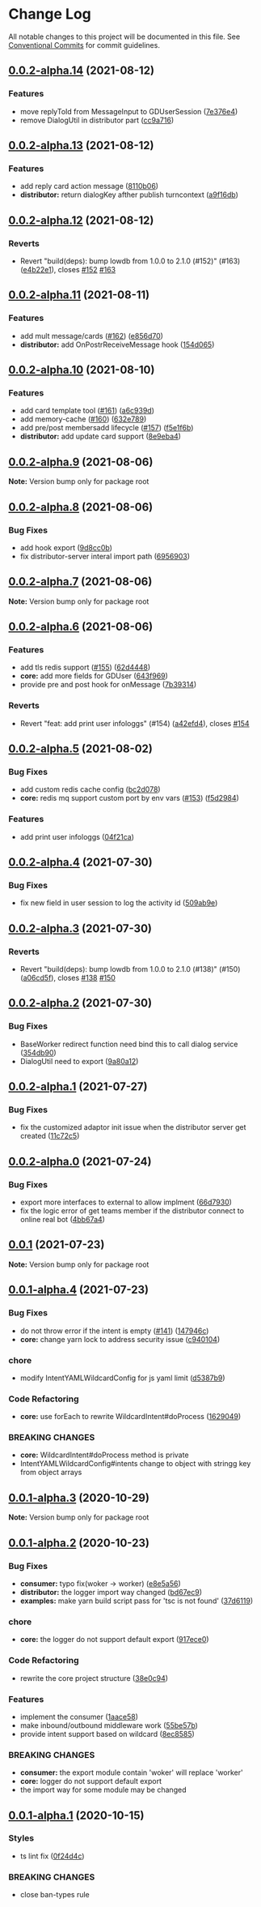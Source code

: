 # Change Log

All notable changes to this project will be documented in this file.
See [Conventional Commits](https://conventionalcommits.org) for commit guidelines.

## [0.0.2-alpha.14](https://github.com/PowerBotKit/powerbot/compare/v0.0.2-alpha.13...v0.0.2-alpha.14) (2021-08-12)


### Features

* move replyToId from MessageInput to GDUserSession ([7e376e4](https://github.com/PowerBotKit/powerbot/commit/7e376e4dbca61127670e2deb71af928b1f0b46bf))
* remove DialogUtil in distributor part ([cc9a716](https://github.com/PowerBotKit/powerbot/commit/cc9a7165f0bd5cde7e15dc0a69d8cf8a85836534))





## [0.0.2-alpha.13](https://github.com/PowerBotKit/powerbot/compare/v0.0.2-alpha.12...v0.0.2-alpha.13) (2021-08-12)


### Features

* add reply card action message ([8110b06](https://github.com/PowerBotKit/powerbot/commit/8110b061bb366153aad414aca49cfdbec12ffb87))
* **distributor:** return dialogKey afther publish turncontext ([a9f16db](https://github.com/PowerBotKit/powerbot/commit/a9f16db49354582ad66b5d1ea5d175fc110e72f6))





## [0.0.2-alpha.12](https://github.com/PowerBotKit/powerbot/compare/v0.0.2-alpha.11...v0.0.2-alpha.12) (2021-08-12)


### Reverts

* Revert "build(deps): bump lowdb from 1.0.0 to 2.1.0 (#152)" (#163) ([e4b22e1](https://github.com/PowerBotKit/powerbot/commit/e4b22e1a68fb31c20eadf7da240a4d4f2eef1f32)), closes [#152](https://github.com/PowerBotKit/powerbot/issues/152) [#163](https://github.com/PowerBotKit/powerbot/issues/163)





## [0.0.2-alpha.11](https://github.com/PowerBotKit/powerbot/compare/v0.0.2-alpha.10...v0.0.2-alpha.11) (2021-08-11)


### Features

* add mult message/cards ([#162](https://github.com/PowerBotKit/powerbot/issues/162)) ([e856d70](https://github.com/PowerBotKit/powerbot/commit/e856d70f7477677a2e788e0210391a10205b4428))
* **distributor:** add OnPostrReceiveMessage hook ([154d065](https://github.com/PowerBotKit/powerbot/commit/154d065a85bd28efdde9288b4bae25ed48f7e843))





## [0.0.2-alpha.10](https://github.com/PowerBotKit/powerbot/compare/v0.0.2-alpha.9...v0.0.2-alpha.10) (2021-08-10)


### Features

* add card template tool ([#161](https://github.com/PowerBotKit/powerbot/issues/161)) ([a6c939d](https://github.com/PowerBotKit/powerbot/commit/a6c939d30c3dedc0338534a2948b697063e34ce2))
* add memory-cache ([#160](https://github.com/PowerBotKit/powerbot/issues/160)) ([632e789](https://github.com/PowerBotKit/powerbot/commit/632e789703b1d32cc48e04b205c6b0b4d24eeb6d))
* add pre/post membersadd lifecycle ([#157](https://github.com/PowerBotKit/powerbot/issues/157)) ([f5e1f6b](https://github.com/PowerBotKit/powerbot/commit/f5e1f6b2ee33780693cd6dd5c8a8fb8a0113b590))
* **distributor:** add update card support ([8e9eba4](https://github.com/PowerBotKit/powerbot/commit/8e9eba43d6b5de158f6c67b0fca3f5ed07e9a439))





## [0.0.2-alpha.9](https://github.com/PowerBotKit/powerbot/compare/v0.0.2-alpha.8...v0.0.2-alpha.9) (2021-08-06)

**Note:** Version bump only for package root





## [0.0.2-alpha.8](https://github.com/PowerBotKit/powerbot/compare/v0.0.2-alpha.7...v0.0.2-alpha.8) (2021-08-06)


### Bug Fixes

* add hook export ([9d8cc0b](https://github.com/PowerBotKit/powerbot/commit/9d8cc0b15c6461a2e63d601810b74b984dbd505f))
* fix distributor-server interal import path ([6956903](https://github.com/PowerBotKit/powerbot/commit/6956903308824f060528cfaae3c551bbf41be396))





## [0.0.2-alpha.7](https://github.com/PowerBotKit/powerbot/compare/v0.0.2-alpha.6...v0.0.2-alpha.7) (2021-08-06)

**Note:** Version bump only for package root





## [0.0.2-alpha.6](https://github.com/PowerBotKit/powerbot/compare/v0.0.2-alpha.5...v0.0.2-alpha.6) (2021-08-06)


### Features

* add tls redis support ([#155](https://github.com/PowerBotKit/powerbot/issues/155)) ([62d4448](https://github.com/PowerBotKit/powerbot/commit/62d4448d83948e99c6f3c9953a4678a74c618643))
* **core:** add more fields for GDUser ([643f969](https://github.com/PowerBotKit/powerbot/commit/643f969170ed0ed7ef154d67b5a0071545b66627))
* provide pre and post hook for onMessage ([7b39314](https://github.com/PowerBotKit/powerbot/commit/7b3931458d235a4840a40aedce19ea3abcbab5dd))


### Reverts

* Revert "feat: add print user infologgs" (#154) ([a42efd4](https://github.com/PowerBotKit/powerbot/commit/a42efd4976014572686cab5fe45fa4f877cd3c00)), closes [#154](https://github.com/PowerBotKit/powerbot/issues/154)





## [0.0.2-alpha.5](https://github.com/PowerBotKit/powerbot/compare/v0.0.2-alpha.4...v0.0.2-alpha.5) (2021-08-02)


### Bug Fixes

* add custom redis cache config ([bc2d078](https://github.com/PowerBotKit/powerbot/commit/bc2d078f70dbe51bf0fc0e1524b52bf80da83ec8))
* **core:** redis mq support custom port by env vars ([#153](https://github.com/PowerBotKit/powerbot/issues/153)) ([f5d2984](https://github.com/PowerBotKit/powerbot/commit/f5d298430d5f046c7df29370170a4744fcae61d7))


### Features

* add print user infologgs ([04f21ca](https://github.com/PowerBotKit/powerbot/commit/04f21ca91fa93c04745e04261323383c3325b3a6))





## [0.0.2-alpha.4](https://github.com/PowerBotKit/powerbot/compare/v0.0.2-alpha.3...v0.0.2-alpha.4) (2021-07-30)


### Bug Fixes

* fix new field in user session to log the activity id ([509ab9e](https://github.com/PowerBotKit/powerbot/commit/509ab9e39369d3457c6b665bab7929fe0346b516))






## [0.0.2-alpha.3](https://github.com/PowerBotKit/powerbot/compare/v0.0.2-alpha.2...v0.0.2-alpha.3) (2021-07-30)


### Reverts

* Revert "build(deps): bump lowdb from 1.0.0 to 2.1.0 (#138)" (#150) ([a06cd5f](https://github.com/PowerBotKit/powerbot/commit/a06cd5f1a0b36f13a762633f0ea170c021f529c7)), closes [#138](https://github.com/PowerBotKit/powerbot/issues/138) [#150](https://github.com/PowerBotKit/powerbot/issues/150)





## [0.0.2-alpha.2](https://github.com/PowerBotKit/powerbot/compare/v0.0.2-alpha.1...v0.0.2-alpha.2) (2021-07-30)


### Bug Fixes

* BaseWorker redirect function need bind this to call dialog service ([354db90](https://github.com/PowerBotKit/powerbot/commit/354db909318c3ae43e2f195eeaea5ec10e554b61))
* DialogUtil need to export ([9a80a12](https://github.com/PowerBotKit/powerbot/commit/9a80a1277bb36f05e172610987761e33614a44dd))





## [0.0.2-alpha.1](https://github.com/PowerBotKit/powerbot/compare/v0.0.2-alpha.0...v0.0.2-alpha.1) (2021-07-27)


### Bug Fixes

* fix the customized adaptor init issue when the distributor server get created ([11c72c5](https://github.com/PowerBotKit/powerbot/commit/11c72c58a413b235ccbcf8b26f79e1e1322214fc))





## [0.0.2-alpha.0](https://github.com/PowerBotKit/powerbot/compare/v0.0.1...v0.0.2-alpha.0) (2021-07-24)


### Bug Fixes

* export more interfaces to external to allow implment ([66d7930](https://github.com/PowerBotKit/powerbot/commit/66d7930e975355ab328f08c5b4b899a4432f2bf7))
* fix the logic error of get teams member if the distributor connect to online real bot ([4bb67a4](https://github.com/PowerBotKit/powerbot/commit/4bb67a450c97387f26847cc1d23ff1d2b35f6b33))






## [0.0.1](https://github.com/PowerBotKit/powerbot/compare/v0.0.1-alpha.4...v0.0.1) (2021-07-23)

**Note:** Version bump only for package root





## [0.0.1-alpha.4](https://github.com/PowerBotKit/powerbot/compare/v0.0.1-alpha.3...v0.0.1-alpha.4) (2021-07-23)


### Bug Fixes

*  do not throw error if the intent is empty ([#141](https://github.com/PowerBotKit/powerbot/issues/141)) ([147946c](https://github.com/PowerBotKit/powerbot/commit/147946c61471679dbace7b15624d5226487315af))
* **core:** change yarn lock to address security issue ([c940104](https://github.com/PowerBotKit/powerbot/commit/c940104cc06beedda6b79c130b00f7569b642dce))


### chore

* modify IntentYAMLWildcardConfig for js yaml limit ([d5387b9](https://github.com/PowerBotKit/powerbot/commit/d5387b94ec2222d9f03bdf9fd3d3d7f5f288b266))


### Code Refactoring

* **core:** use forEach to rewrite WildcardIntent#doProcess ([1629049](https://github.com/PowerBotKit/powerbot/commit/1629049220efd14d76856be52e5c621eef58960c))


### BREAKING CHANGES

* **core:** WildcardIntent#doProcess method is private
* IntentYAMLWildcardConfig#intents change to object with
stringg key from object arrays





## [0.0.1-alpha.3](https://github.com/PowerBotKit/powerbot/compare/v0.0.1-alpha.2...v0.0.1-alpha.3) (2020-10-29)

**Note:** Version bump only for package root





## [0.0.1-alpha.2](https://github.com/PowerBotKit/powerbot/compare/v0.0.1-alpha.1...v0.0.1-alpha.2) (2020-10-23)


### Bug Fixes

* **consumer:** typo fix(woker -> worker) ([e8e5a56](https://github.com/PowerBotKit/powerbot/commit/e8e5a56ee3ad5ebe96ba2f2dfea41aca85d8da46))
* **distributor:** the logger import way changed ([bd67ec9](https://github.com/PowerBotKit/powerbot/commit/bd67ec9db2476a40e77b7336677c527f33b46670))
* **examples:** make yarn build script pass for 'tsc is not found' ([37d6119](https://github.com/PowerBotKit/powerbot/commit/37d61196fcb9dbb9b0faa2ac9213289c9714c244))


### chore

* **core:** the logger do not support default export ([917ece0](https://github.com/PowerBotKit/powerbot/commit/917ece0113e76263c3da795076ef8ad6732f13e1))


### Code Refactoring

* rewrite the core project structure ([38e0c94](https://github.com/PowerBotKit/powerbot/commit/38e0c94b39cf574d83374bdc4e5aeb13df9121d4))


### Features

* implement the consumer ([1aace58](https://github.com/PowerBotKit/powerbot/commit/1aace58cb616501a7d86ad866ba26dd56b802182))
* make inbound/outbound middleware work ([55be57b](https://github.com/PowerBotKit/powerbot/commit/55be57b8bb82b64d82514cf7967baaea2dfdf7f1))
* provide intent support based on wildcard ([8ec8585](https://github.com/PowerBotKit/powerbot/commit/8ec858518b3225b1a4ef07e87fc40e1b9954c55f))


### BREAKING CHANGES

* **consumer:** the export module contain 'woker' will replace 'worker'
* **core:** logger do not support default export
* the import way for some module may be changed





## [0.0.1-alpha.1](https://github.com/PowerBotKit/powerbot/compare/v0.0.1-alpha.0...v0.0.1-alpha.1) (2020-10-15)


### Styles

* ts lint fix ([0f24d4c](https://github.com/PowerBotKit/powerbot/commit/0f24d4c0a1c5af12e33445291a1c51e64893e8bd))


### BREAKING CHANGES

* close ban-types rule
